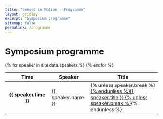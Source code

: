 ```yaml
---
title: "Senses in Motion - Programme"
layout: gridlay
excerpt: "Symposium programme"
sitemap: false
permalink: /programme
---
```

# Symposium programme
<div class="row">
<div class="col-sm-12">
<p></p>
<table class="table table-hover">
  <thead>
    <tr>
      <th scope="col" style="width: 130px">Time</th>
      <th scope="col">Speaker</th>
      <th scope="col">Title</th>
    </tr>
  </thead>
  <tbody>
    {% for speaker in site.data.speakers %}
    <tr>
      <th scope="row">{{ speaker.time }}</th>
      <td>{{ speaker.name }}</td>
      <td>
      {% unless speaker.break %}<a href="{{ site.url }}{{ site.baseurl }}/speakers#{{ speaker.name }}">{% endunless %}{{ speaker.title }}
      {% unless speaker.break %}</a>{% endunless %}
      </td>
    </tr>
    {% endfor %}
  </tbody>
</table>
</div>
</div>

